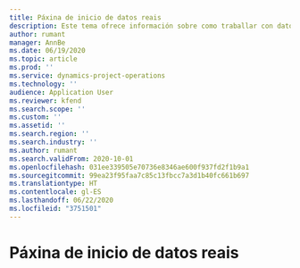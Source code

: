 ```yaml
---
title: Páxina de inicio de datos reais
description: Este tema ofrece información sobre como traballar con datos reais en Project Operations.
author: rumant
manager: AnnBe
ms.date: 06/19/2020
ms.topic: article
ms.prod: ''
ms.service: dynamics-project-operations
ms.technology: ''
audience: Application User
ms.reviewer: kfend
ms.search.scope: ''
ms.custom: ''
ms.assetid: ''
ms.search.region: ''
ms.search.industry: ''
ms.author: rumant
ms.search.validFrom: 2020-10-01
ms.openlocfilehash: 031ee339505e70736e8346ae600f937fd2f1b9a1
ms.sourcegitcommit: 99ea23f95faa7c85c13fbcc7a3d1b40fc661b697
ms.translationtype: HT
ms.contentlocale: gl-ES
ms.lasthandoff: 06/22/2020
ms.locfileid: "3751501"
---
```

# <a name="actuals-home-page"></a>Páxina de inicio de datos reais

